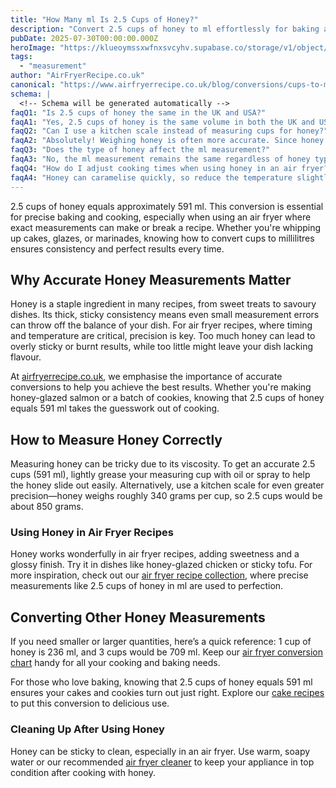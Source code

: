 ```yaml
---
title: "How Many ml Is 2.5 Cups of Honey?"
description: "Convert 2.5 cups of honey to ml effortlessly for baking and cooking. Perfect for air fryer recipes and precise measurements."
pubDate: 2025-07-30T00:00:00.000Z
heroImage: "https://klueoymssxwfnxsvcyhv.supabase.co/storage/v1/object/public/Shmucket/how-many-ml-is-2-5-cups-of-honey.webp"
tags:
  - "measurement"
author: "AirFryerRecipe.co.uk"
canonical: "https://www.airfryerrecipe.co.uk/blog/conversions/cups-to-ml/how-many-ml-is-2-5-cups-of-honey"
schema: |
  <!-- Schema will be generated automatically -->
faqQ1: "Is 2.5 cups of honey the same in the UK and USA?"
faqA1: "Yes, 2.5 cups of honey is the same volume in both the UK and USA. However, cup sizes can vary slightly in other countries, so always double-check if using international recipes."
faqQ2: "Can I use a kitchen scale instead of measuring cups for honey?"
faqA2: "Absolutely! Weighing honey is often more accurate. Since honey weighs about 340 grams per cup, 2.5 cups would be roughly 850 grams. This method eliminates sticky measuring cups."
faqQ3: "Does the type of honey affect the ml measurement?"
faqA3: "No, the ml measurement remains the same regardless of honey type (e.g., raw, manuka). However, thicker honey may take longer to pour, so greasing your measuring cup helps."
faqQ4: "How do I adjust cooking times when using honey in an air fryer?"
faqA4: "Honey can caramelise quickly, so reduce the temperature slightly or shorten cooking time. Always check your dish a few minutes early to prevent burning. For more tips, visit our <a href=https://www.airfryerrecipe.co.uk>air fryer recipe hub</a>."
---
```

<p>2.5 cups of honey equals approximately 591 ml. This conversion is essential for precise baking and cooking, especially when using an air fryer where exact measurements can make or break a recipe. Whether you're whipping up cakes, glazes, or marinades, knowing how to convert cups to millilitres ensures consistency and perfect results every time.</p>  

<h2>Why Accurate Honey Measurements Matter</h2>  
<p>Honey is a staple ingredient in many recipes, from sweet treats to savoury dishes. Its thick, sticky consistency means even small measurement errors can throw off the balance of your dish. For air fryer recipes, where timing and temperature are critical, precision is key. Too much honey can lead to overly sticky or burnt results, while too little might leave your dish lacking flavour.</p>  
<p>At <a href=https://www.airfryerrecipe.co.uk>airfryerrecipe.co.uk</a>, we emphasise the importance of accurate conversions to help you achieve the best results. Whether you're making honey-glazed salmon or a batch of cookies, knowing that 2.5 cups of honey equals 591 ml takes the guesswork out of cooking.</p>  

<h2>How to Measure Honey Correctly</h2>  
<p>Measuring honey can be tricky due to its viscosity. To get an accurate 2.5 cups (591 ml), lightly grease your measuring cup with oil or spray to help the honey slide out easily. Alternatively, use a kitchen scale for even greater precision—honey weighs roughly 340 grams per cup, so 2.5 cups would be about 850 grams.</p>  

<h3>Using Honey in Air Fryer Recipes</h3>  
<p>Honey works wonderfully in air fryer recipes, adding sweetness and a glossy finish. Try it in dishes like honey-glazed chicken or sticky tofu. For more inspiration, check out our <a href=https://www.airfryerrecipe.co.uk/recipes>air fryer recipe collection</a>, where precise measurements like 2.5 cups of honey in ml are used to perfection.</p>  

<h2>Converting Other Honey Measurements</h2>  
<p>If you need smaller or larger quantities, here’s a quick reference: 1 cup of honey is 236 ml, and 3 cups would be 709 ml. Keep our <a href=https://www.airfryerrecipe.co.uk/air-fryer-conversion-chart>air fryer conversion chart</a> handy for all your cooking and baking needs.</p>  
<p>For those who love baking, knowing that 2.5 cups of honey equals 591 ml ensures your cakes and cookies turn out just right. Explore our <a href=https://www.airfryerrecipe.co.uk/recipe-category/cakes>cake recipes</a> to put this conversion to delicious use.</p>  

<h3>Cleaning Up After Using Honey</h3>  
<p>Honey can be sticky to clean, especially in an air fryer. Use warm, soapy water or our recommended <a href=https://www.airfryerrecipe.co.uk/air-fryer-cleaner>air fryer cleaner</a> to keep your appliance in top condition after cooking with honey.</p>
